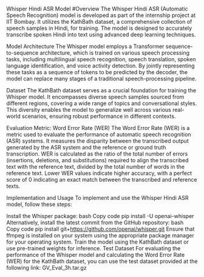 Whisper Hindi ASR Model
#Overview
The Whisper Hindi ASR (Automatic Speech Recognition) model is developed as part of the internship project at IIT Bombay. It utilizes the KathBath dataset, a comprehensive collection of speech samples in Hindi, for training. The model is designed to accurately transcribe spoken Hindi into text using advanced deep learning techniques.

Model Architecture
The Whisper model employs a Transformer sequence-to-sequence architecture, which is trained on various speech processing tasks, including multilingual speech recognition, speech translation, spoken language identification, and voice activity detection. By jointly representing these tasks as a sequence of tokens to be predicted by the decoder, the model can replace many stages of a traditional speech-processing pipeline.

Dataset
The KathBath dataset serves as a crucial foundation for training the Whisper model. It encompasses diverse speech samples sourced from different regions, covering a wide range of topics and conversational styles. This diversity enables the model to generalize well across various real-world scenarios, ensuring robust performance in different contexts.

Evaluation Metric: Word Error Rate (WER)
The Word Error Rate (WER) is a metric used to evaluate the performance of automatic speech recognition (ASR) systems. It measures the disparity between the transcribed output generated by the ASR system and the reference or ground truth transcription. WER is calculated as the ratio of the total number of errors (insertions, deletions, and substitutions) required to align the transcribed text with the reference text, divided by the total number of words in the reference text. Lower WER values indicate higher accuracy, with a perfect score of 0 indicating an exact match between the transcribed and reference texts.

Implementation and Usage
To implement and use the Whisper Hindi ASR model, follow these steps:

Install the Whisper package:
bash
Copy code
pip install -U openai-whisper
Alternatively, install the latest commit from the GitHub repository:
bash
Copy code
pip install git+https://github.com/openai/whisper.git 
Ensure that ffmpeg is installed on your system using the appropriate package manager for your operating system.
Train the model using the KathBath dataset or use pre-trained weights for inference.
Test Dataset
For evaluating the performance of the Whisper model and calculating the Word Error Rate (WER) for the KathBath dataset, you can use the test dataset provided at the following link:
GV_Eval_3h.tar.gz

